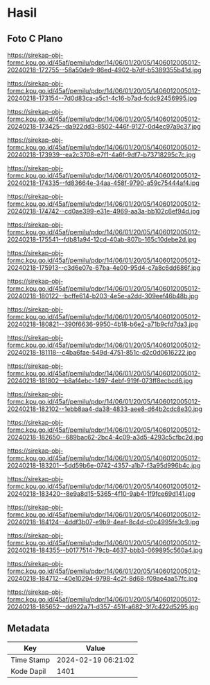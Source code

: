 # Hasil

## Foto C Plano

https://sirekap-obj-formc.kpu.go.id/45af/pemilu/pdpr/14/06/01/20/05/1406012005012-20240218-172755--58a50de9-86ed-4902-b7df-b5389355b41d.jpg

https://sirekap-obj-formc.kpu.go.id/45af/pemilu/pdpr/14/06/01/20/05/1406012005012-20240218-173154--7d0d83ca-a5c1-4c16-b7ad-fcdc92456995.jpg

https://sirekap-obj-formc.kpu.go.id/45af/pemilu/pdpr/14/06/01/20/05/1406012005012-20240218-173425--da922dd3-8502-446f-9127-0d4ec97a9c37.jpg

https://sirekap-obj-formc.kpu.go.id/45af/pemilu/pdpr/14/06/01/20/05/1406012005012-20240218-173939--ea2c3708-e7f1-4a6f-9df7-b73718295c7c.jpg

https://sirekap-obj-formc.kpu.go.id/45af/pemilu/pdpr/14/06/01/20/05/1406012005012-20240218-174335--fd83664e-34aa-458f-9790-a59c75444af4.jpg

https://sirekap-obj-formc.kpu.go.id/45af/pemilu/pdpr/14/06/01/20/05/1406012005012-20240218-174742--cd0ae399-e31e-4969-aa3a-bb102c6ef94d.jpg

https://sirekap-obj-formc.kpu.go.id/45af/pemilu/pdpr/14/06/01/20/05/1406012005012-20240218-175541--fdb81a94-12cd-40ab-807b-165c10debe2d.jpg

https://sirekap-obj-formc.kpu.go.id/45af/pemilu/pdpr/14/06/01/20/05/1406012005012-20240218-175913--c3d6e07e-67ba-4e00-95d4-c7a8c6dd686f.jpg

https://sirekap-obj-formc.kpu.go.id/45af/pemilu/pdpr/14/06/01/20/05/1406012005012-20240218-180122--bcffe614-b203-4e5e-a2dd-309eef46b48b.jpg

https://sirekap-obj-formc.kpu.go.id/45af/pemilu/pdpr/14/06/01/20/05/1406012005012-20240218-180821--390f6636-9950-4b18-b6e2-a71b9cfd7da3.jpg

https://sirekap-obj-formc.kpu.go.id/45af/pemilu/pdpr/14/06/01/20/05/1406012005012-20240218-181118--c4ba6fae-549d-4751-851c-d2c0d0616222.jpg

https://sirekap-obj-formc.kpu.go.id/45af/pemilu/pdpr/14/06/01/20/05/1406012005012-20240218-181802--b8af4ebc-1497-4ebf-919f-073ff8ecbcd6.jpg

https://sirekap-obj-formc.kpu.go.id/45af/pemilu/pdpr/14/06/01/20/05/1406012005012-20240218-182102--1ebb8aa4-da38-4833-aee8-d64b2cdc8e30.jpg

https://sirekap-obj-formc.kpu.go.id/45af/pemilu/pdpr/14/06/01/20/05/1406012005012-20240218-182650--689bac62-2bc4-4c09-a3d5-4293c5cfbc2d.jpg

https://sirekap-obj-formc.kpu.go.id/45af/pemilu/pdpr/14/06/01/20/05/1406012005012-20240218-183201--5dd59b6e-0742-4357-a1b7-f3a95d996b4c.jpg

https://sirekap-obj-formc.kpu.go.id/45af/pemilu/pdpr/14/06/01/20/05/1406012005012-20240218-183420--8e9a8d15-5365-4f10-9ab4-1f9fce69d141.jpg

https://sirekap-obj-formc.kpu.go.id/45af/pemilu/pdpr/14/06/01/20/05/1406012005012-20240218-184124--4ddf3b07-e9b9-4eaf-8c4d-c0c4995fe3c9.jpg

https://sirekap-obj-formc.kpu.go.id/45af/pemilu/pdpr/14/06/01/20/05/1406012005012-20240218-184355--b0177514-79cb-4637-bbb3-069895c560a4.jpg

https://sirekap-obj-formc.kpu.go.id/45af/pemilu/pdpr/14/06/01/20/05/1406012005012-20240218-184712--40e10294-9798-4c2f-8d68-f09ae4aa57fc.jpg

https://sirekap-obj-formc.kpu.go.id/45af/pemilu/pdpr/14/06/01/20/05/1406012005012-20240218-185652--dd922a71-d357-451f-a682-3f7c422d5295.jpg


## Metadata

| Key        | Value               |
| ---------- | ------------------- |
| Time Stamp | 2024-02-19 06:21:02 |
| Kode Dapil | 1401                |



